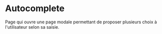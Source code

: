 # Autocomplete

Page qui ouvre une page modale permettant de proposer plusieurs choix à l'utilisateur selon sa saisie.